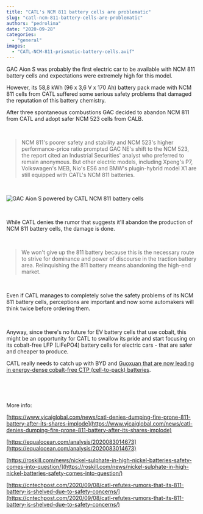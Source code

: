 ```yaml
---
title: "CATL's NCM 811 battery cells are problematic"
slug: "catl-ncm-811-battery-cells-are-problematic"
authors: "pedrolima"
date: "2020-09-28"
categories: 
  - "general"
images: 
  - "CATL-NCM-811-prismatic-battery-cells.avif"
---
```


GAC Aion S was probably the first electric car to be available with NCM 811 battery cells and expectations were extremely high for this model.

However, its 58,8 kWh (96 x 3,6 V x 170 Ah) battery pack made with NCM 811 cells from CATL suffered some serious safety problems that damaged the reputation of this battery chemistry.

After three spontaneous combustions GAC decided to abandon NCM 811 from CATL and adopt safer NCM 523 cells from CALB.

 

> NCM 811's poorer safety and stability and NCM 523's higher performance-price ratio prompted GAC NE's shift to the NCM 523, the report cited an Industrial Securities' analyst who preferred to remain anonymous. But other electric models, including Xpeng's P7, Volkswagen's MEB, Nio's ES6 and BMW's plugin-hybrid model X1 are still equipped with CATL's NCM 811 batteries.

 

![GAC Aion S powered by CATL NCM 811 battery cells](images/GAC-Aion-S-powered-by-CATL-NCM-811-battery-cells.avif)

 

While CATL denies the rumor that suggests it'll abandon the production of NCM 811 battery cells, the damage is done.

 

> We won't give up the 811 battery because this is the necessary route to strive for dominance and power of discourse in the traction battery area. Relinquishing the 811 battery means abandoning the high-end market.

 

Even if CATL manages to completely solve the safety problems of its NCM 811 battery cells, perceptions are important and now some automakers will think twice before ordering them.

 

Anyway, since there's no future for EV battery cells that use cobalt, this might be an opportunity for CATL to swallow its pride and start focusing on its cobalt-free LFP (LiFePO4) battery cells for electric cars - that are safer and cheaper to produce.

CATL really needs to catch up with BYD and [Guoxuan that are now leading in energy-dense cobalt-free CTP (cell-to-pack) batteries](/2020/09/19/cobalt-free-lfp-battery-cells-to-reach-210-wh-kg-this-year/).

 

 

More info:

[https://www.yicaiglobal.com/news/catl-denies-dumping-fire-prone-811-battery-after-its-shares-implode](https://www.yicaiglobal.com/news/catl-denies-dumping-fire-prone-811-battery-after-its-shares-implode)

[https://equalocean.com/analysis/2020083014673](https://equalocean.com/analysis/2020083014673)

[https://roskill.com/news/nickel-sulphate-in-high-nickel-batteries-safety-comes-into-question/](https://roskill.com/news/nickel-sulphate-in-high-nickel-batteries-safety-comes-into-question/)

[https://cntechpost.com/2020/09/08/catl-refutes-rumors-that-its-811-battery-is-shelved-due-to-safety-concerns/](https://cntechpost.com/2020/09/08/catl-refutes-rumors-that-its-811-battery-is-shelved-due-to-safety-concerns/)
